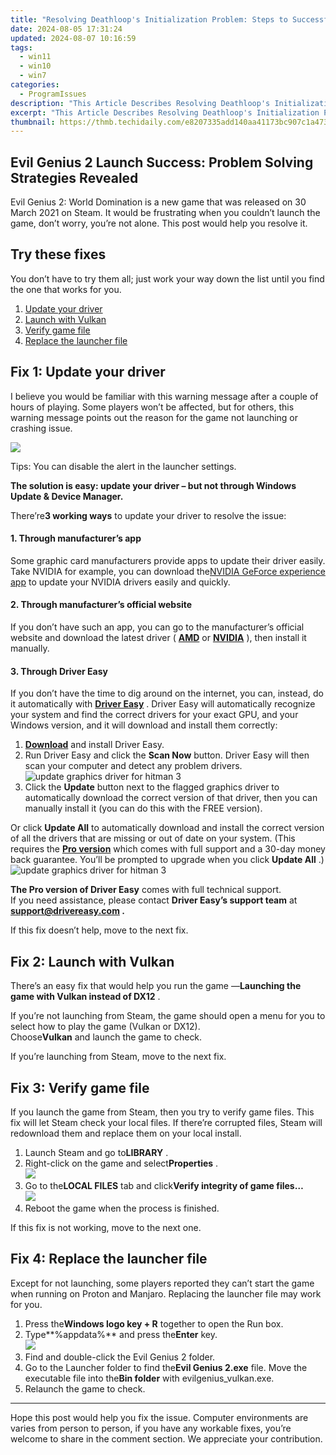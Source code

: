```yaml
---
title: "Resolving Deathloop's Initialization Problem: Steps to Successful Boot-Up"
date: 2024-08-05 17:31:24
updated: 2024-08-07 10:16:59
tags:
  - win11
  - win10
  - win7
categories:
  - ProgramIssues
description: "This Article Describes Resolving Deathloop's Initialization Problem: Steps to Successful Boot-Up"
excerpt: "This Article Describes Resolving Deathloop's Initialization Problem: Steps to Successful Boot-Up"
thumbnail: https://thmb.techidaily.com/e8207335add140aa41173bc907c1a473d602bd8fa2c8281dbf1ed71dadcf9f50.jpg
---
```


## Evil Genius 2 Launch Success: Problem Solving Strategies Revealed

Evil Genius 2: World Domination is a new game that was released on 30 March 2021 on Steam. It would be frustrating when you couldn’t launch the game, don’t worry, you’re not alone. This post would help you resolve it.

## Try these fixes

 You don’t have to try them all; just work your way down the list until you find the one that works for you.

1. [Update your driver](https://tools.techidaily.com/drivereasy/download/)
2. [Launch with Vulkan](https://tools.techidaily.com/drivereasy/download/)
3. [Verify game file](https://tools.techidaily.com/drivereasy/download/)
4. [Replace the launcher file](https://tools.techidaily.com/drivereasy/download/)

## Fix 1: Update your driver

 I believe you would be familiar with this warning message after a couple of hours of playing. Some players won’t be affected, but for others, this warning message points out the reason for the game not launching or crashing issue.

![](https://images.drivereasy.com/wp-content/uploads/2021/04/evil-2.jpg)

Tips: You can disable the alert in the launcher settings.

 **The solution is easy: update your driver – but not through Windows Update & Device Manager.**

 There’re**3 working ways** to update your driver to resolve the issue:

#### 1\. Through manufacturer’s app

 Some graphic card manufacturers provide apps to update their driver easily. Take NVIDIA for example, you can download the[NVIDIA GeForce experience app](https://tools.techidaily.com/drivereasy/download/) to update your NVIDIA drivers easily and quickly.

#### 2\. Through manufacturer’s official website

 If you don’t have such an app, you can go to the manufacturer’s official website and download the latest driver ( **[AMD](https://www.amd.com/en/support)**  or **[NVIDIA](https://tools.techidaily.com/drivereasy/download/)**  ), then install it manually.

#### 3\. Through Driver Easy

 If you don’t have the time to dig around on the internet, you can, instead, do it automatically with **[Driver Easy](https://tools.techidaily.com/drivereasy/download/)**  . Driver Easy will automatically recognize your system and find the correct drivers for your exact GPU, and your Windows version, and it will download and install them correctly:

1. **[Download](https://tools.techidaily.com/drivereasy/download/)**  and install Driver Easy.
2. Run Driver Easy and click the **Scan Now** button. Driver Easy will then scan your computer and detect any problem drivers.  
![update graphics driver for hitman 3](https://images.drivereasy.com/wp-content/uploads/2021/01/update-graphics-driver-de-1.jpg)
3. Click the **Update** button next to the flagged graphics driver to automatically download the correct version of that driver, then you can manually install it (you can do this with the FREE version).  

 Or click **Update All** to automatically download and install the correct version of all the drivers that are missing or out of date on your system. (This requires the **[Pro version](https://tools.techidaily.com/drivereasy/download/)**  which comes with full support and a 30-day money back guarantee. You’ll be prompted to upgrade when you click **Update All** .)  
![update graphics driver for hitman 3](https://images.drivereasy.com/wp-content/uploads/2021/01/update-graphics-driver-de-2.jpg)

**The Pro version of Driver Easy** comes with full technical support.  
 If you need assistance, please contact **Driver Easy’s support team** at **[support@drivereasy.com](https://tools.techidaily.com/drivereasy/download/) .**

If this fix doesn’t help, move to the next fix.

## Fix 2: Launch with Vulkan

 There’s an easy fix that would help you run the game —**Launching the game with Vulkan instead of DX12** .

 If you’re not launching from Steam, the game should open a menu for you to select how to play the game (Vulkan or DX12).  
 Choose**Vulkan** and launch the game to check.

If you’re launching from Steam, move to the next fix.

## Fix 3: Verify game file

 If you launch the game from Steam, then you try to verify game files. This fix will let Steam check your local files. If there’re corrupted files, Steam will redownload them and replace them on your local install.

1. Launch Steam and go to**LIBRARY** .
2. Right-click on the game and select**Properties** .  
![](https://images.drivereasy.com/wp-content/uploads/2021/04/2021-04-07_17-10-14.png)
3. Go to the**LOCAL FILES** tab and click**Verify integrity of game files…**  
![](https://images.drivereasy.com/wp-content/uploads/2021/04/verify.png)
4. Reboot the game when the process is finished.

If this fix is not working, move to the next one.

## Fix 4: Replace the launcher file

 Except for not launching, some players reported they can’t start the game when running on Proton and Manjaro. Replacing the launcher file may work for you.

1. Press the**Windows logo key + R** together to open the Run box.
2. Type**%appdata%** and press the**Enter** key.  
![](https://images.drivereasy.com/wp-content/uploads/2021/01/appdata.jpg)
3. Find and double-click the Evil Genius 2 folder.
4. Go to the Launcher folder to find the**Evil Genius 2.exe** file. Move the executable file into the**Bin folder** with evilgenius\_vulkan.exe.
5. Relaunch the game to check.

---

 Hope this post would help you fix the issue. Computer environments are varies from person to person, if you have any workable fixes, you’re welcome to share in the comment section. We appreciate your contribution.

<ins class="adsbygoogle"
     style="display:block"
     data-ad-format="autorelaxed"
     data-ad-client="ca-pub-7571918770474297"
     data-ad-slot="1223367746"></ins>



<ins class="adsbygoogle"
     style="display:block"
     data-ad-client="ca-pub-7571918770474297"
     data-ad-slot="8358498916"
     data-ad-format="auto"
     data-full-width-responsive="true"></ins>
